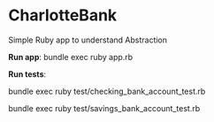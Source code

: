 # CharlotteBank
Simple Ruby app to understand Abstraction

**Run app**: bundle exec ruby app.rb

**Run tests**:

bundle exec ruby test/checking_bank_account_test.rb

bundle exec ruby test/savings_bank_account_test.rb
